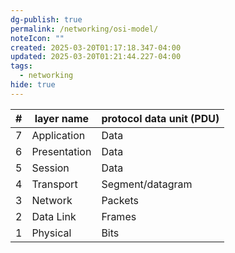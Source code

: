 ```yaml
---
dg-publish: true
permalink: /networking/osi-model/
noteIcon: ""
created: 2025-03-20T01:17:18.347-04:00
updated: 2025-03-20T01:21:44.227-04:00
tags:
  - networking
hide: true
---
```


|\# |  layer name | protocol data unit (PDU) |
|-|-|-|
|7 | Application |Data|
|6 |Presentation |Data|
|5 | Session |Data|
|4| Transport |Segment/datagram|
|3| Network |Packets|
|2| Data Link |Frames|    
|1| Physical |Bits|
